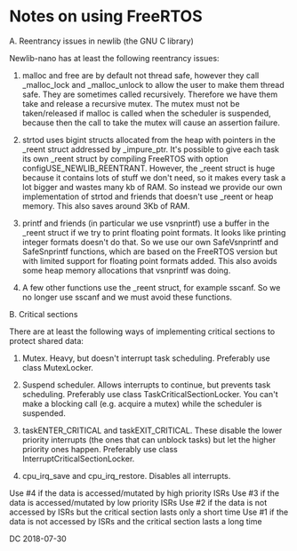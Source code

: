 Notes on using FreeRTOS
=======================

A. Reentrancy issues in newlib (the GNU C library)

Newlib-nano has at least the following reentrancy issues:

1. malloc and free are by default not thread safe, however they call _malloc_lock and _malloc_unlock to allow the user to make them thread safe. They are sometimes called recursively. Therefore we have them take and release a recursive mutex. The mutex must not be taken/released if malloc is called when the scheduler is suspended, because then the call to take the mutex will cause an assertion failure.

2. strtod uses bigint structs allocated from the heap with pointers in the _reent struct addressed by _impure_ptr. It's possible to give each task its own _reent struct by compiling FreeRTOS with option configUSE_NEWLIB_REENTRANT. However, the _reent struct is huge because it contains lots of stuff we don't need, so it makes every task a lot bigger and wastes many kb of RAM. So instead we provide our own implementation of strtod and friends that doesn't use _reent or heap memory. This also saves around 3Kb of RAM.

3. printf and friends (in particular we use vsnprintf) use a buffer in the _reent struct if we try to print floating point formats. It looks like printing integer formats doesn't do that. So we use our own SafeVsnprintf and SafeSnprintf functions, which are based on the FreeRTOS version but with limited support for floating point formats added. This also avoids some heap memory allocations that vsnprintf was doing.

4. A few other functions use the _reent struct, for example sscanf. So we no longer use sscanf and we must avoid these functions.

B. Critical sections

There are at least the following ways of implementing critical sections to protect shared data:

1. Mutex. Heavy, but doesn't interrupt task scheduling. Preferably use class MutexLocker.

2. Suspend scheduler. Allows interrupts to continue, but prevents task scheduling. Preferably use class TaskCriticalSectionLocker. You can't make a blocking call (e.g. acquire a mutex) while the scheduler is suspended.

3. taskENTER_CRITICAL and taskEXIT_CRITICAL. These disable the lower priority interrupts (the ones that can unblock tasks) but let the higher priority ones happen. Preferably use class InterruptCriticalSectionLocker.

4. cpu_irq_save and cpu_irq_restore. Disables all interrupts.

Use #4 if the data is accessed/mutated by high priority ISRs
Use #3 if the data is accessed/mutated by low priority ISRs
Use #2 if the data is not accessed by ISRs but the critical section lasts only a short time
Use #1 if the data is not accessed by ISRs and the critical section lasts a long time

DC 2018-07-30
